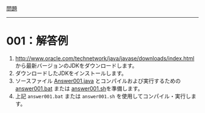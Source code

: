 [問題](../README.md)

***
# 001：解答例

1. http://www.oracle.com/technetwork/java/javase/downloads/index.html から最新バージョンのJDKをダウンロードします。
2. ダウンロードしたJDKをインストールします。
3. ソースファイル [Answer001.java](src/Answer001.java) とコンパイルおよび実行するための [answer001.bat](answer001.bat) または [answer001.sh](answer001.sh)を準備します。
4. 上記 `answer001.bat` または `answer001.sh` を使用してコンパイル・実行します。
